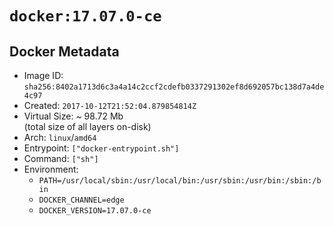 # `docker:17.07.0-ce`

## Docker Metadata

- Image ID: `sha256:8402a1713d6c3a4a14c2ccf2cdefb0337291302ef8d692057bc138d7a4de4c97`
- Created: `2017-10-12T21:52:04.879854814Z`
- Virtual Size: ~ 98.72 Mb  
  (total size of all layers on-disk)
- Arch: `linux`/`amd64`
- Entrypoint: `["docker-entrypoint.sh"]`
- Command: `["sh"]`
- Environment:
  - `PATH=/usr/local/sbin:/usr/local/bin:/usr/sbin:/usr/bin:/sbin:/bin`
  - `DOCKER_CHANNEL=edge`
  - `DOCKER_VERSION=17.07.0-ce`

